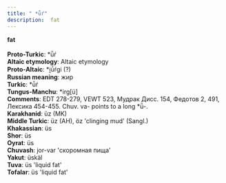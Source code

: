 ```yaml
---
title: " *ǖŕ"
description:  fat
---
```

<p data-pagefind-weight="0.5">
<strong> fat</strong><br><br>
<strong>Proto-Turkic</strong>:  *ǖŕ<br>
<strong>Altaic etymology</strong>:  Altaic etymology<br>
<strong> Proto-Altaic</strong>:  *i̯ū́ŕgi (?)<br>
<strong>Russian meaning</strong>:  жир<br>
<strong>Turkic</strong>:  *ǖŕ<br>
<strong>Tungus-Manchu</strong>:  *irg[ü]<br>
<strong>Comments</strong>:  EDT 278-279, VEWT 523, Мудрак Дисс. 154, Федотов 2, 491, Лексика 454-455. Chuv. va- points to a long *ǖ-.<br>
<strong>Karakhanid</strong>:  üz (MK)<br>
<strong>Middle Turkic</strong>:  üz (AH), öz 'clinging mud' (Sangl.)<br>
<strong>Khakassian</strong>:  üs<br>
<strong>Shor</strong>:  üs<br>
<strong>Oyrat</strong>:  üs<br>
<strong>Chuvash</strong>:  jor-var 'скоромная пища'<br>
<strong>Yakut</strong>:  üskäl<br>
<strong>Tuva</strong>:  üs 'liquid fat'<br>
<strong>Tofalar</strong>:  üs 'liquid fat'<br>

</p>
